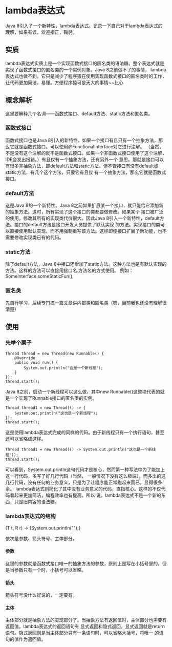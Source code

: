 # lambda表达式
Java 8引入了一个新特性，lambda表达式。记录一下自己对于lambda表达式的理解，如果有误，欢迎指正，鞠躬。

## 实质
lambda表达式实质上是一个实现函数式接口的匿名类的语法糖。整个表达式就是实现了函数式接口的匿名类的一个实例对象。Java 8之前做不了的事情，
lambda表达式也做不到。它只是减少了程序猿在使用实现函数式接口的匿名类时的工作，让代码更加简洁，易懂。方便程序猿可是天大的事情~~比心

## 概念解析
这里要解释几个名词——函数式接口、default方法、static方法和匿名类。

### 函数式接口
函数式接口也是Java 8引入的新特性。如果一个接口有且只有一个抽象方法，那么它就是函数式接口。可以使用@FunctionalInterface对它进行注解。
（当然，不是没有这个注解的就不是函数式接口。如果一个非函数式接口使用了这个注解，IDE会发出报错。）有且仅有一个抽象方法，还有另外一个
意思。那就是接口可以有很多非抽象方法，即default方法和static方法。但不管接口有没有default或static方法，有几个这个方法，只要它有且仅
有一个抽象方法，那么它就是函数式接口。

### default方法
这是Java 8的一个新特性。Java 8之前如果扩展某一个接口，就只能给它添加新的抽象方法。这时，所有实现了这个接口的类都要做修改。如果某个
接口被广泛的使用，修改其所有的实现类代价很大。因此Java 8引入一个新特性，default方法。接口的default方法是接口开发人员提供了默认实现
的方法。实现接口的类可以直接使用默认实现，而不用强制重写该方法。这样即便接口扩展了新功能，也不需要修改实现类已有的代码。

### static方法
除了default方法，Java 8中接口还增加了static方法。这种方法也是有默认实现的方法。这样的方法可以直接用接口名.方法名的方式使用。
例如：SomeInterface.someStaticFun();

### 匿名类
先自行学习，后续专门搞一篇文章讲内部类和匿名类（嗯，目前我也还没有理解很清楚）

## 使用
### 先举个栗子

```
Thread thread = new Thread(new Runnable() {
    @Override
    public void run() {
        System.out.println("这是一个新线程");
    }
});
thread.start();
```

Java 8之前，启动一个新线程可以这么做，其中new Runnable()这整块代表的就是一个实现了Runnable接口的匿名类的实例。

```
Thread thread1 = new Thread(() -> {
    System.out.println("这也是一个新线程");
});
thread.start();
```

这是使用lambda表达式完成的同样的代码。由于新线程只有一个执行语句，甚至还可以省略成这样。

```
Thread thread1 = new Thread(() -> System.out.println("这也是一个新线程"));
thread.start();
```

可以看到，System.out.println这句代码才是核心，然而第一种写法中为了能加上这一行代码，多写了好几行代码（当然，
一般情况下没有这么极端）。而多出的这几行代码，没有任何的业务意义，只是为了让程序能正常跑起来而已，显得很多余。
lambda表达式则简化了其中没有业务意义的代码，直指核心。这样的不仅代码看起来更加简洁，编程效率也有提高。所以
说，lambda表达式不是一个新的东西，只是旧内容的语法糖。

### lambda表达式的结构
(T t, R r) -> {System.out.println("");}

依次是参数、箭头符号、主体部分。

#### 参数
这里的参数就是函数式接口唯一的抽象方法的参数，原则上是写在小括号里的。但是当参数只有一个时，小括号可以省略。

#### 箭头
箭头符号没什么好说的，一定要有。

#### 主体
主体部分就是抽象方法的实现部分了。当抽象方法有返回值时，主体部分也需要有返回值。lambda表达式的返回语句有
显式返回和隐式返回。显式返回就是return语句。隐式返回则是当主体部分只有一条语句时，可以省略大括号，将唯一
的语句的值作为返回值。
